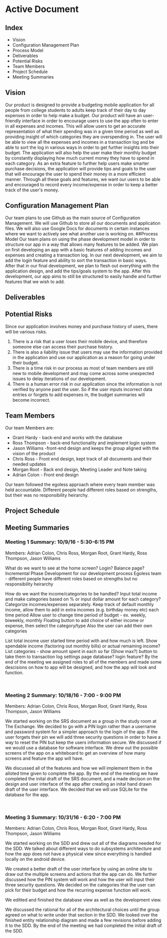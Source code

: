 # Active Document

## Index
  * Vision
  * Configuration Management Plan
  * Process Model
  * Deliverables
  * Potential Risks
  * Team Members
  * Project Schedule
  * Meeting Summaries

## Vision
  Our product is designed to provide a budgeting mobile application for all people from college students to adults keep track of their day to day expenses in order to help make a budget. 
  Our product will have an user-friendly interface in order to encourage users to use the app often to enter in all expenses and incomes.
  This will allow users to get an accurate representation of what their spending was in a given time period as well as providing insight of which categories they are overspending in.
  The user will be able to view all the expenses and incomes in a transaction log and be able to sort the log in various ways in order to get further insights into their budget.
  The application will also help the user make their monthly budget by constantly displaying how much current money they have to spend in each category.
  As an extra feature to further help users make smarter purchase decisions, the application will provide tips and goals to the user that will encourage the user to spend their money in a more efficient manner.
  Through all these goals and features, we want our users to be able and encouraged to record every income/expense in order to keep a better track of the user's money.
## Configuration Management Plan
  Our team plans to use Github as the main source of Configuration Management. We will use Github to store all our documents and application files.  We will also use Google Docs for documents in certain instances where we want to actively see what another use is working on.
##Process Model
  Our team plans on using the phase development model in order to structure our app in a way that allows many features to be added.  We plan on first developing an app with a basic features of adding incomes and expenses and creating a transaction log.
  In our next development, we aim to add the login feature and ability to sort the transaction in basic ways.  
  After that in our final development, we plan to flesh out everything with the application design, and add the tips/goals system to the app.
  After this development, our app aims to still be structured to easily handle and further features that we wish to add.
## Deliverables

## Potential Risks
  Since our application involves money and purchase history of users, there will be various risks.
  1. There is a risk that a user loses their mobile device, and therefore someone else can access their purchase history.
  2. There is also a liability issue that users may use the information provided in the application and use our application as a reason for going under their budget.
  3. There is a time risk in our process as most of team members are still new to mobile development and may come across some unexpected issues to delay iterations of our development.
  4. There is a human error risk in our application since the information is not verified by anyone past the user.  So if the user inputs incorrect data entries or forgets to add expenses in, the budget summaries will become incorrect.

## Team Members
  Our team Members are:
  * Grant Hardy - back-end and works with the database
  * Ross Thompson - back-end functionality and implement login system
  * Jason Williams -front-end design and keeps the group aligned with the vision of the product
  * Chris Ross - Front end design, kept track of all documents and their needed updates
  * Morgan Root - Back end design, Meeting Leader and Note taking
  * Adrian Colon - Front end design
  
Our team followed the egoless approach where every team member was held accountable. Different people had different roles based on strengths, but their was no responsibility heirarchy.
  

## Project Schedule

## Meeting Summaries

### Meeting 1 Summary: 10/9/16 - 5:30-6:15 PM
Members: Adrian Colon, Chris Ross, Morgan Root, Grant Hardy, Ross Thompson, Jason Williams

What do we want to see at the home screen? Login? Balance page?
Incremental Phase Development for our development process
Egoless team - different people have different roles based on strengths but no responsibility heirarchy

How do we want the income/categories to be handled? Input total income and make categories based on % or input dollar amount for each category? Categorize incomes/expenses separately.
Keep track of default monthly income, allow them to add in extra incomes (e.g. birthday money etc) each time period
Allow user to change time period of budget - ex. weekly, biweekly, monthly
Floating button to add choice of either income or expense, then select the category/type
Also the user can add their own categories

List total income user started time period with and how much is left. Show spendable income (factoring out monthly bills) or actual remaining income?
List categories - show amount spent in each so far (Show max?)
button to take them to transaction log
settings page
database? login feature?
By the end of the meeting we assigned roles to all of the members and made some descisions on how to app will be designed, and how the app will look and function.

<br>

### Meeting 2 Summary: 10/18/16 - 7:00 - 9:00 PM
Members: Adrian Colon, Chris Ross, Morgan Root, Grant Hardy, Ross Thompson, Jason Williams

We started working on the SRS document as a group in the study room at The Exchange. We decided to go with a PIN login rather than a username and password system for a simpler approach to the login of the app. If the user forgets their pin we will add three security questions in order to have a way to reset the PIN but keep the users information secure.
We discussed if we would use a database for software interface. We drew out the possible screens of the app on a whiteboard to get an overview of how many screens and feature the app will have.

We discussed all of the features and how we will implement them in the alloted time given to complete the app.
By the end of the meeting we have completed the inital draft of the SRS document, and a made decison on the design and user interface of the app after creating an inital hand drawn draft of the user interface. We decided that we will use SQLite for the database for the app.

<br>

### Meeting 3 Summary: 10/31/16 - 6:20 - 7:00 PM
Members: Adrian Colon, Chris Ross, Morgan Root, Grant Hardy, Ross Thompson, Jason Williams

We started working on the SDD and drew out all of the diagrams needed for the SDD.
We talked about different ways to do subsystems architecture and how the app does not have a physical view since everything is handled locally on the android device.

We created a better draft of the user interface by using an online site to draw out the multiple screens and actions that the app can do. 
We further discussed how the PIN system will work and how the user will input their three security questions. We decided on the categories that the user can pick for their budget and how the recurring expense function will work.

We editted and finished the database view as well as the development view.

We discussed the rational for all of the architectural choices until the group agreed on what to write under that section in the SDD.
We looked over the finished entity relationship diagram and made a few revisions before adding it to the SDD.
By the end of the meeting we had completed the initial draft of the SDD.

